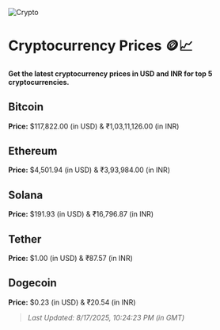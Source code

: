
![Crypto](https://www.techguide.com.au/wp-content/uploads/2020/11/crypto3.jpeg)

# Cryptocurrency Prices 🪙📈

#### Get the latest cryptocurrency prices in USD and INR for top 5 cryptocurrencies.

## Bitcoin

**Price:** $117,822.00 (in USD) & ₹1,03,11,126.00 (in INR)

## Ethereum

**Price:** $4,501.94 (in USD) & ₹3,93,984.00 (in INR)

## Solana

**Price:** $191.93 (in USD) & ₹16,796.87 (in INR)

## Tether

**Price:** $1.00 (in USD) & ₹87.57 (in INR)

## Dogecoin

**Price:** $0.23 (in USD) & ₹20.54 (in INR)

> _Last Updated: 8/17/2025, 10:24:23 PM (in GMT)_
